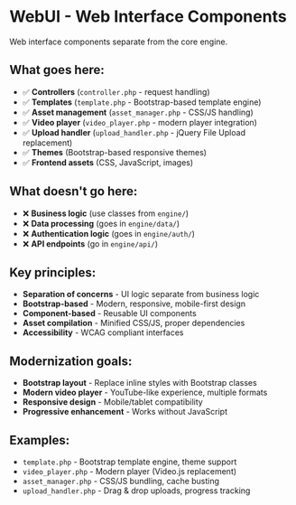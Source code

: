 # WebUI - Web Interface Components

Web interface components separate from the core engine.

## What goes here:
- ✅ **Controllers** (`controller.php` - request handling)
- ✅ **Templates** (`template.php` - Bootstrap-based template engine)
- ✅ **Asset management** (`asset_manager.php` - CSS/JS handling)
- ✅ **Video player** (`video_player.php` - modern player integration)
- ✅ **Upload handler** (`upload_handler.php` - jQuery File Upload replacement)
- ✅ **Themes** (Bootstrap-based responsive themes)
- ✅ **Frontend assets** (CSS, JavaScript, images)

## What doesn't go here:
- ❌ **Business logic** (use classes from `engine/`)
- ❌ **Data processing** (goes in `engine/data/`)
- ❌ **Authentication logic** (goes in `engine/auth/`)
- ❌ **API endpoints** (go in `engine/api/`)

## Key principles:
- **Separation of concerns** - UI logic separate from business logic
- **Bootstrap-based** - Modern, responsive, mobile-first design
- **Component-based** - Reusable UI components
- **Asset compilation** - Minified CSS/JS, proper dependencies
- **Accessibility** - WCAG compliant interfaces

## Modernization goals:
- **Bootstrap layout** - Replace inline styles with Bootstrap classes
- **Modern video player** - YouTube-like experience, multiple formats
- **Responsive design** - Mobile/tablet compatibility
- **Progressive enhancement** - Works without JavaScript

## Examples:
- `template.php` - Bootstrap template engine, theme support
- `video_player.php` - Modern player (Video.js replacement)
- `asset_manager.php` - CSS/JS bundling, cache busting
- `upload_handler.php` - Drag & drop uploads, progress tracking
